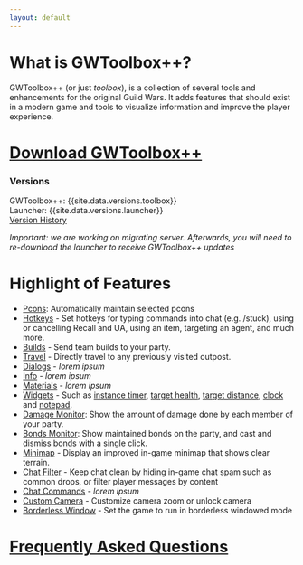```yaml
---
layout: default
---
```


# [](#what-is-gwtoolbox++)What is GWToolbox++?
GWToolbox++ (or just *toolbox*), is a collection of several tools and enhancements for the original Guild Wars. It adds features that should exist in a modern game and tools to visualize information and improve the player experience.

# [](#download-gwtoolbox++)[Download GWToolbox++](http://github.com/HasKha/GWToolboxpp/releases/download/2.0-launcher/GWToolbox.exe)

### Versions
GWToolbox++: {{site.data.versions.toolbox}}<br>
Launcher: {{site.data.versions.launcher}}<br>
[Version History](version-history)

_Important: we are working on migrating server. Afterwards, you will need to re-download the launcher to receive GWToolbox++ updates_

# [](#highlight-of-features)Highlight of Features

* [Pcons](pcons): Automatically maintain selected pcons
* [Hotkeys](hotkeys) - Set hotkeys for typing commands into chat (e.g. /stuck), using or cancelling Recall and UA, using an item, targeting an agent, and much more.
* [Builds](builds) - Send team builds to your party.
* [Travel](travel) - Directly travel to any previously visited outpost.
* [Dialogs](dialogs) - _lorem ipsum_
* [Info](info) - _lorem ipsum_
* [Materials](materials) - _lorem ipsum_
* [Widgets](widgets) - Such as [instance timer](timer), [target health](health), [target distance](distance), [clock](clock) and [notepad](notepad).
* [Damage Monitor](damage): Show the amount of damage done by each member of your party.
* [Bonds Monitor](bonds): Show maintained bonds on the party, and cast and dismiss bonds with a single click.
* [Minimap](minimap) - Display an improved in-game minimap that shows clear terrain.
* [Chat Filter](chat-filter) - Keep chat clean by hiding in-game chat spam such as common drops, or filter player messages by content
* [Chat Commands](chat-commands) - _lorem ipsum_
* [Custom Camera](camera) - Customize camera zoom or unlock camera
* [Borderless Window](borderless) - Set the game to run in borderless windowed mode

# [Frequently Asked Questions](faq)
